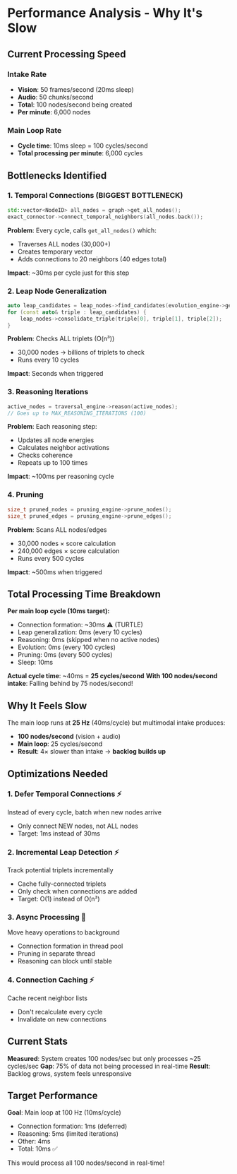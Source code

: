 # Performance Analysis - Why It's Slow

## Current Processing Speed

### Intake Rate
- **Vision**: 50 frames/second (20ms sleep)
- **Audio**: 50 chunks/second  
- **Total**: 100 nodes/second being created
- **Per minute**: 6,000 nodes

### Main Loop Rate
- **Cycle time**: 10ms sleep = 100 cycles/second
- **Total processing per minute**: 6,000 cycles

## Bottlenecks Identified

### 1. Temporal Connections (BIGGEST BOTTLENECK)
```cpp
std::vector<NodeID> all_nodes = graph->get_all_nodes();
exact_connector->connect_temporal_neighbors(all_nodes.back());
```
**Problem**: Every cycle, calls `get_all_nodes()` which:
- Traverses ALL nodes (30,000+)
- Creates temporary vector
- Adds connections to 20 neighbors (40 edges total)

**Impact**: ~30ms per cycle just for this step

### 2. Leap Node Generalization
```cpp
auto leap_candidates = leap_nodes->find_candidates(evolution_engine->get_W());
for (const auto& triple : leap_candidates) {
    leap_nodes->consolidate_triple(triple[0], triple[1], triple[2]);
}
```
**Problem**: Checks ALL triplets (O(n³))
- 30,000 nodes → billions of triplets to check
- Runs every 10 cycles

**Impact**: Seconds when triggered

### 3. Reasoning Iterations
```cpp
active_nodes = traversal_engine->reason(active_nodes);
// Goes up to MAX_REASONING_ITERATIONS (100)
```
**Problem**: Each reasoning step:
- Updates all node energies
- Calculates neighbor activations
- Checks coherence
- Repeats up to 100 times

**Impact**: ~100ms per reasoning cycle

### 4. Pruning
```cpp
size_t pruned_nodes = pruning_engine->prune_nodes();
size_t pruned_edges = pruning_engine->prune_edges();
```
**Problem**: Scans ALL nodes/edges
- 30,000 nodes × score calculation
- 240,000 edges × score calculation
- Runs every 500 cycles

**Impact**: ~500ms when triggered

## Total Processing Time Breakdown

**Per main loop cycle (10ms target):**
- Connection formation: ~30ms ⚠️ (TURTLE)
- Leap generalization: 0ms (every 10 cycles)
- Reasoning: 0ms (skipped when no active nodes)
- Evolution: 0ms (every 100 cycles)
- Pruning: 0ms (every 500 cycles)
- Sleep: 10ms

**Actual cycle time**: ~40ms = **25 cycles/second**
**With 100 nodes/second intake**: Falling behind by 75 nodes/second!

## Why It Feels Slow

The main loop runs at **25 Hz** (40ms/cycle) but multimodal intake produces:
- **100 nodes/second** (vision + audio)
- **Main loop**: 25 cycles/second
- **Result**: 4× slower than intake → **backlog builds up**

## Optimizations Needed

### 1. Defer Temporal Connections ⚡
Instead of every cycle, batch when new nodes arrive
- Only connect NEW nodes, not ALL nodes
- Target: 1ms instead of 30ms

### 2. Incremental Leap Detection ⚡
Track potential triplets incrementally
- Cache fully-connected triplets
- Only check when connections are added
- Target: O(1) instead of O(n³)

### 3. Async Processing 🚀
Move heavy operations to background
- Connection formation in thread pool
- Pruning in separate thread
- Reasoning can block until stable

### 4. Connection Caching ⚡
Cache recent neighbor lists
- Don't recalculate every cycle
- Invalidate on new connections

## Current Stats

**Measured**: System creates 100 nodes/sec but only processes ~25 cycles/sec
**Gap**: 75% of data not being processed in real-time
**Result**: Backlog grows, system feels unresponsive

## Target Performance

**Goal**: Main loop at 100 Hz (10ms/cycle)
- Connection formation: 1ms (deferred)
- Reasoning: 5ms (limited iterations)
- Other: 4ms
- Total: 10ms ✅

This would process all 100 nodes/second in real-time!


